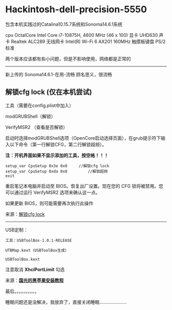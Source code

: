# Hackintosh-dell-precision-5550
包含本机实践过的Catalina10.15.7系统和Sonoma14.6.1系统

cpu OctalCore Intel Core i7-10875H, 4600 MHz (46 x 100)
显卡  UHD630
声卡  Realtek ALC289
无线网卡  Intel(R) Wi-Fi 6 AX201 160MHz
触摸板键盘 PS/2 标准

两个版本应该都有些小问题，但是不影响使用，网络都是正常的

------

新上传的  Sonoma14.6.1-在用-流畅    顾名思义，很流畅



## 解锁cfg lock (仅在本机尝试)

工具（需要在config.plist中加入）

modGRUBShell（解锁）

VerifyMSR2 （查看是否解锁）

启动时选择modGRUBShell选项（OpenCore启动选择页面），在grub提示符下输入以下命令（第一行解锁CFG，第二行解锁超频）。

**注：开机界面如果不显示添加的工具，按空格！！！**

```
setup_var CpuSetup 0x3e 0x0     //解锁cfg lock
setup_var CpuSetup 0xda 0x0			//解锁超频
exit
```

重启笔记本电脑并启动至 BIOS。恢复出厂设置。现在您的 CFG 锁将被禁用。您可以通过运行 VerifyMSR2 选项来确认这一点。

如果更新 BIOS，则可能需要再次执行此操作

来源：[解锁cfg lock](https://github.com/lovvg/hackintosh_dell_precision_5550)

------

USB定制：

```
工具：USBToolBox-1.0.1-RELEASE

UTBMap.kext（USBToolBox生成）

USBToolBox.kext
```

注意取消 **XhciPortLimit** 勾选

来源：[**国光的黑苹果安装教程**](https://apple.sqlsec.com/6-%E5%AE%9E%E7%94%A8%E5%A7%BF%E5%8A%BF/6-1/)



最后。。。。。。。。。。

睡眠问题还是没解决，我放弃了，直接关闭睡眠.....................
